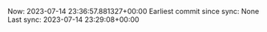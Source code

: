 Now: 2023-07-14 23:36:57.881327+00:00 Earliest commit since sync: None Last sync: 2023-07-14 23:29:08+00:00
